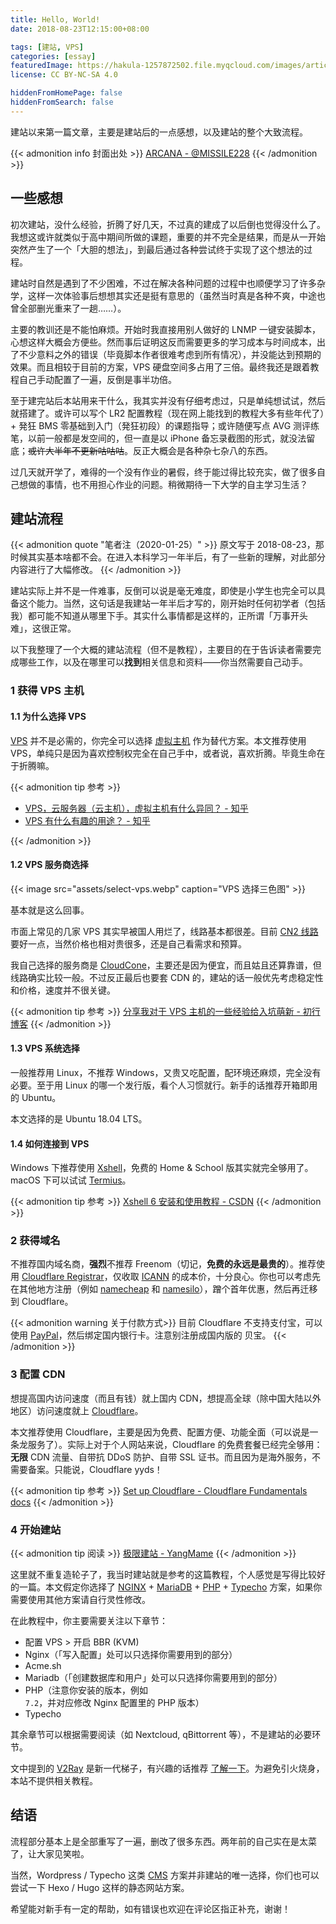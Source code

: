 ```yaml
---
title: Hello, World!
date: 2018-08-23T12:15:00+08:00

tags: [建站, VPS]
categories: [essay]
featuredImage: https://hakula-1257872502.file.myqcloud.com/images/article-covers/66372748.webp
license: CC BY-NC-SA 4.0

hiddenFromHomePage: false
hiddenFromSearch: false
---
```


建站以来第一篇文章，主要是建站后的一点感想，以及建站的整个大致流程。

<!--more-->

{{< admonition info 封面出处 >}}
[ARCANA - @MISSILE228](https://www.pixiv.net/artworks/66372748)
{{< /admonition >}}

## 一些感想

初次建站，没什么经验，折腾了好几天，不过真的建成了以后倒也觉得没什么了。我想这或许就类似于高中期间所做的课题，重要的并不完全是结果，而是从一开始突然产生了一个「大胆的想法」，到最后通过各种尝试终于实现了这个想法的过程。

建站时自然是遇到了不少困难，不过在解决各种问题的过程中也顺便学习了许多杂学，这样一次体验事后想想其实还是挺有意思的（虽然当时真是各种不爽，中途也曾全部删光重来了一趟……）。

主要的教训还是不能怕麻烦。开始时我直接用别人做好的 LNMP 一键安装脚本，心想这样大概会方便些。然而事后证明这反而需要更多的学习成本与时间成本，出了不少意料之外的错误（毕竟脚本作者很难考虑到所有情况），并没能达到预期的效果。而且相较于目前的方案，VPS 硬盘空间多占用了三倍。最终我还是跟着教程自己手动配置了一遍，反倒是事半功倍。

至于建完站后本站用来干什么，我其实并没有仔细考虑过，只是单纯想试试，然后就搭建了。或许可以写个 LR2 配置教程（现在网上能找到的教程大多有些年代了）+ 発狂 BMS 零基础到入门（発狂初段）的课题指导；或许随便写点 AVG 测评练笔，以前一般都是发空间的，但一直是以 iPhone 备忘录截图的形式，就没法留底；~~或许大半年不更新咕咕咕~~。反正大概会是各种杂七杂八的东西。

过几天就开学了，难得的一个没有作业的暑假，终于能过得比较充实，做了很多自己想做的事情，也不用担心作业的问题。稍微期待一下大学的自主学习生活？

## 建站流程

{{< admonition quote "笔者注（2020-01-25）" >}}
原文写于 2018-08-23，那时候其实基本啥都不会。在进入本科学习一年半后，有了一些新的理解，对此部分内容进行了大幅修改。
{{< /admonition >}}

建站实际上并不是一件难事，反倒可以说是毫无难度，即使是小学生也完全可以具备这个能力。当然，这句话是我建站一年半后才写的，刚开始时任何初学者（包括我）都可能不知道从哪里下手。其实什么事情都是这样的，正所谓「万事开头难」，这很正常。

以下我整理了一个大概的建站流程（但不是教程），主要目的在于告诉读者需要完成哪些工作，以及在哪里可以**找到**相关信息和资料——你当然需要自己动手。

### 1 获得 VPS 主机

#### 1.1 为什么选择 VPS

[VPS][vps-wiki] 并不是必需的，你完全可以选择 [虚拟主机][vhost-wiki] 作为替代方案。本文推荐使用 VPS，单纯只是因为喜欢控制权完全在自己手中，或者说，喜欢折腾。毕竟生命在于折腾嘛。

[vps-wiki]: https://en.wikipedia.org/wiki/Virtual_private_server
[vhost-wiki]: https://en.wikipedia.org/wiki/Virtual_hosting

{{< admonition tip 参考 >}}

- [VPS，云服务器（云主机），虚拟主机有什么异同？ - 知乎](https://www.zhihu.com/question/19856629)
- [VPS 有什么有趣的用途？ - 知乎](https://www.zhihu.com/question/24284566)

{{< /admonition >}}

#### 1.2 VPS 服务商选择

{{< image src="assets/select-vps.webp" caption="VPS 选择三色图" >}}

基本就是这么回事。

市面上常见的几家 VPS 其实早被国人用烂了，线路基本都很差。目前 [CN2 线路][cn2-wiki] 要好一点，当然价格也相对贵很多，还是自己看需求和预算。

我自己选择的服务商是 [CloudCone]，主要还是因为便宜，而且姑且还算靠谱，但线路确实比较一般。不过反正最后也要套 CDN 的，建站的话一般优先考虑稳定性和价格，速度并不很关键。

[cn2-wiki]: https://www.vultrblog.com/what-is-a-cn2-line
[CloudCone]: /links/cloudcone-cn

{{< admonition tip 参考 >}}
[分享我对于 VPS 主机的一些经验给入坑萌新 - 初行博客](https://www.zrj96.com/post-762.html)
{{< /admonition >}}

#### 1.3 VPS 系统选择

一般推荐用 Linux，不推荐 Windows，又贵又吃配置，配环境还麻烦，完全没有必要。至于用 Linux 的哪一个发行版，看个人习惯就行。新手的话推荐开箱即用的 Ubuntu。

本文选择的是 Ubuntu 18.04 LTS。

#### 1.4 如何连接到 VPS

Windows 下推荐使用 [Xshell]，免费的 Home & School 版其实就完全够用了。macOS 下可以试试 [Termius]。

[Xshell]: https://www.netsarang.com/products/xsh_overview.html
[Termius]: https://termius.com

{{< admonition tip 参考 >}}
[Xshell 6 安装和使用教程 - CSDN](https://blog.csdn.net/qq_32653877/article/details/81984745)
{{< /admonition >}}

### 2 获得域名

不推荐国内域名商，**强烈**不推荐 Freenom（切记，**免费的永远是最贵的**）。推荐使用 [Cloudflare Registrar][cf-registrar]，仅收取 [ICANN] 的成本价，十分良心。你也可以考虑先在其他地方注册（例如 [namecheap] 和 [namesilo]），蹭个首年优惠，然后再迁移到 Cloudflare。

{{< admonition warning 关于付款方式>}}
目前 Cloudflare 不支持支付宝，可以使用 [PayPal](https://www.paypal.com/us/home)，然后绑定国内银行卡。注意别注册成国内版的 贝宝。
{{< /admonition >}}

[cf-registrar]: https://www.cloudflare.com/products/registrar
[ICANN]: https://www.icann.org
[namecheap]: https://www.namecheap.com
[namesilo]: https://www.namesilo.com

### 3 配置 CDN

想提高国内访问速度（而且有钱）就上国内 CDN，想提高全球（除中国大陆以外地区）访问速度就上 [Cloudflare]。

本文推荐使用 Cloudflare，主要是因为免费、配置方便、功能全面（可以说是一条龙服务了）。实际上对于个人网站来说，Cloudflare 的免费套餐已经完全够用：**无限** CDN 流量、自带抗 DDoS 防护、自带 SSL 证书。而且因为是海外服务，不需要备案。只能说，Cloudflare yyds！

{{< admonition tip 参考 >}}
[Set up Cloudflare - Cloudflare Fundamentals docs](https://developers.cloudflare.com/fundamentals/get-started/setup)
{{< /admonition >}}

[Cloudflare]: https://www.cloudflare.com

### 4 开始建站

{{< admonition tip 阅读 >}}
[极限建站 - YangMame](https://blog.yangmame.org/%E6%9E%81%E9%99%90%E5%BB%BA%E7%AB%99.html)
{{< /admonition >}}

这里就不重复造轮子了，我当时建站就是参考的这篇教程，个人感觉是写得比较好的一篇。本文假定你选择了 [NGINX] + [MariaDB] + [PHP] + [Typecho] 方案，如果你需要使用其他方案请自行灵性修改。

在此教程中，你主要需要关注以下章节：

- 配置 VPS > 开启 BBR (KVM)
- Nginx（「写入配置」处可以只选择你需要用到的部分）
- Acme.sh
- Mariadb（「创建数据库和用户」处可以只选择你需要用到的部分）
- PHP（注意你安装的版本，例如 `7.2`，并对应修改 Nginx 配置里的 PHP 版本）
- Typecho

其余章节可以根据需要阅读（如 Nextcloud, qBittorrent 等），不是建站的必要环节。

文中提到的 [V2Ray] 是新一代梯子，有兴趣的话推荐 [了解一下][v2ray-guide]。为避免引火烧身，本站不提供相关教程。

[NGINX]: https://www.nginx.com
[MariaDB]: https://mariadb.org
[PHP]: https://www.php.net
[Typecho]: https://typecho.org
[V2Ray]: https://www.v2ray.com
[v2ray-guide]: https://github.com/ToutyRater/v2ray-guide

## 结语

流程部分基本上是全部重写了一遍，删改了很多东西。两年前的自己实在是太菜了，让大家见笑啦。

当然，Wordpress / Typecho 这类 [CMS][cms-wiki] 方案并非建站的唯一选择，你们也可以尝试一下 Hexo / Hugo 这样的静态网站方案。

希望能对新手有一定的帮助，如有错误也欢迎在评论区指正补充，谢谢！

[cms-wiki]: https://en.wikipedia.org/wiki/Content_management_system
